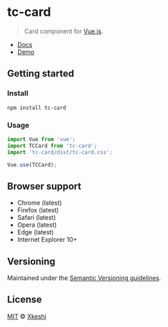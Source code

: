 # tc-card

> Card component for [Vue.js](https://vuejs.org/).

- [Docs](docs/index.md)
- [Demo](https://xkeshi.github.io/eks/#/components/card)

## Getting started

### Install

```shell
npm install tc-card
```

### Usage

```js
import Vue from 'vue';
import TCCard from 'tc-card';
import 'tc-card/dist/tc-card.css';

Vue.use(TCCard);
```

## Browser support

- Chrome (latest)
- Firefox (latest)
- Safari (latest)
- Opera (latest)
- Edge (latest)
- Internet Explorer 10+

## Versioning

Maintained under the [Semantic Versioning guidelines](http://semver.org).

## License

[MIT](http://opensource.org/licenses/MIT) © [Xkeshi](http://xkeshi.com)
